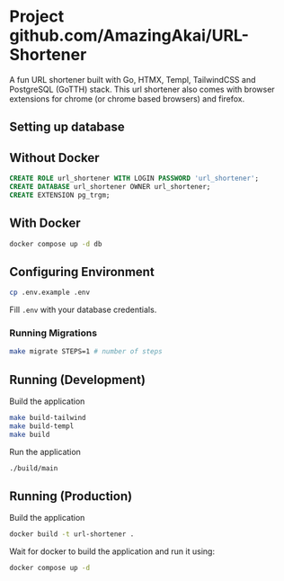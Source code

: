 # Project github.com/AmazingAkai/URL-Shortener

A fun URL shortener built with Go, HTMX, Templ, TailwindCSS and PostgreSQL (GoTTH) stack. This url shortener also comes with browser extensions for chrome (or chrome based browsers) and firefox.

## Setting up database

## Without Docker

```sql
CREATE ROLE url_shortener WITH LOGIN PASSWORD 'url_shortener';
CREATE DATABASE url_shortener OWNER url_shortener;
CREATE EXTENSION pg_trgm;
```

## With Docker

```bash
docker compose up -d db
```

## Configuring Environment

```bash
cp .env.example .env
```

Fill `.env` with your database credentials.

### Running Migrations

```bash
make migrate STEPS=1 # number of steps
```

## Running (Development)

Build the application

```bash
make build-tailwind
make build-templ
make build
```

Run the application

```bash
./build/main
```

## Running (Production)

Build the application

```bash
docker build -t url-shortener .
```

Wait for docker to build the application and run it using:

```bash
docker compose up -d
```
